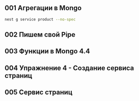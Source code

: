
## 001 Агрегации в Mongo


```bash
nest g service product --no-spec
```









## 002 Пишем свой Pipe












## 003 Функции в Mongo 4.4












## 004 Упражнение 4 - Создание сервиса страниц












## 005 Сервис страниц











